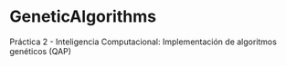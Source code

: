 # GeneticAlgorithms
Práctica 2 - Inteligencia Computacional: Implementación de algoritmos genéticos (QAP)
